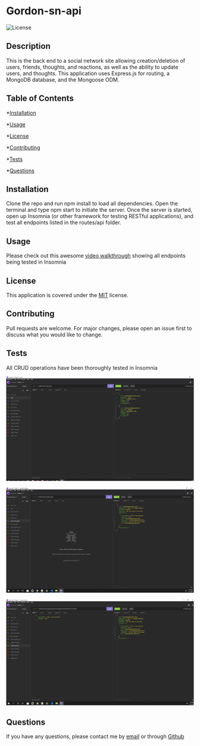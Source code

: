 # Gordon-sn-api

![License](https://img.shields.io/badge/license-MIT-yellow.png)

## Description

This is the back end to a social network site allowing creation/deletion of users, friends, thoughts, and reactions, as well as the ability to update users, and thoughts. This application uses Express.js for routing, a MongoDB database, and the Mongoose ODM.

## Table of Contents

\*[Installation](#installation)

\*[Usage](#usage)

\*[License](#license)

\*[Contributing](#contributing)

\*[Tests](#tests)

\*[Questions](#questions)

## Installation

Clone the repo and run npm install to load all dependencies. Open the terminal and type npm start to initiate the server. Once the server is started, open up Insomnia (or other framework for testing RESTful applications), and test all endpoints listed in the routes/api folder.

## Usage

Please check out this awesome [video walkthrough](https://youtu.be/_1DTt5odbfE) showing all endpoints being tested in Insomnia

## License

This application is covered under the [MIT](./License/MIT.txt) license.

## Contributing

Pull requests are welcome. For major changes, please open an issue first to discuss what you would like to change.

## Tests

All CRUD operations have been thoroughly tested in Insomnia

![](./assets/images/Get-all-users.png)


![](./assets/images/Get-all-thoughts.png)


![](./assets/images/Post-reaction.png)

## Questions

If you have any questions, please contact me by [email](mailto:vprmatrix55@gmail.com) or through [Github](https://github.com/Mike2481)
